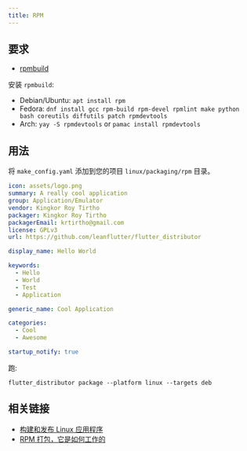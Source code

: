 ```yaml
---
title: RPM
---
```


## 要求

- [rpmbuild](https://rpm-packaging-guide.github.io/#prerequisites)

安装 `rpmbuild`:
- Debian/Ubuntu: `apt install rpm`
- Fedora: `dnf install gcc rpm-build rpm-devel rpmlint make python bash coreutils diffutils patch rpmdevtools`
- Arch: `yay -S rpmdevtools` or `pamac install rpmdevtools`

## 用法

将 `make_config.yaml` 添加到您的项目 `linux/packaging/rpm` 目录。

```yaml
icon: assets/logo.png
summary: A really cool application
group: Application/Emulator
vendor: Kingkor Roy Tirtho
packager: Kingkor Roy Tirtho
packagerEmail: krtirtho@gmail.com
license: GPLv3
url: https://github.com/leanflutter/flutter_distributor

display_name: Hello World

keywords:
  - Hello
  - World
  - Test
  - Application

generic_name: Cool Application

categories:
  - Cool
  - Awesome

startup_notify: true
```

跑:

```
flutter_distributor package --platform linux --targets deb
```

## 相关链接

* [构建和发布 Linux 应用程序](https://docs.flutter.dev/deployment/linux)
* [RPM 打包，它是如何工作的](https://rpm-packaging-guide.github.io/)
